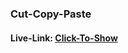 ### Cut-Copy-Paste

#### Live-Link: [Click-To-Show](https://muhammed-nayeem.github.io/JavaScript-Projects/Cut-Copy-Paste/index.html)
